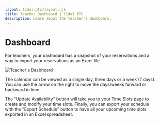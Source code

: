 ```yaml
---
layout: tidal-ptc/layout.njk
title: Teacher Dashboard | Tidal PTC
description: Learn about the teacher's dashboard.
---
```


# Dashboard

For teachers, your dashboard has a snapshot of your reservations and a way to export your reservations as an Excel file.

![Teacher's Dasbhoard](/images/tidal-ptc/teacher-dashboard.png)

The calendar can be viewed as a single day, three days or a week (7 days). You can use the arrow on the right to move the days/weeks forward or backward in time.

The "Update Availability" button will take you to your Time Slots page to create and modify your time slots. Finally, you can export your schedule with the "Export Schedule" button to have all your upcoming time slots exported in an Excel spreadsheet.